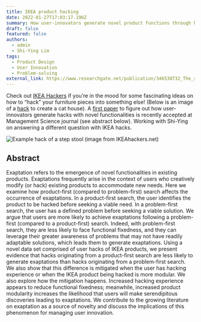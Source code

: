 ```yaml
---
title: IKEA product hacking
date: 2022-01-27T17:03:17.196Z
summary: How user-innovators generate novel product functions through hacking
draft: false
featured: false
authors:
  - admin
  - Shi-Ying Lim
tags:
  - Product Design
  - User Innovation
  - Problem-solving
external_link: https://www.researchgate.net/publication/346530732_The_search_for_novel_product_uses_An_investigation_of_exaptations_in_IKEA_hacks
---
```

Check out [IKEA Hackers](https://www.ikeahackers.net/) if you’re in the mood for some fascinating ideas on how to “hack” your furniture pieces into something else! (Below is an image of a [hack](https://www.ikeahackers.net/2019/11/diy-cat-house-ikea.html) to create a cat house). A [first paper](https://www.researchgate.net/publication/346530732_The_search_for_novel_product_uses_An_investigation_of_exaptations_in_IKEA_hacks) to figure out how user-innovators generate hacks with novel functionalities is recently accepted at Management Science journal (see abstract below). Working with Shi-Ying on answering a different question with IKEA hacks. 

![](https://www.ikeahackers.net/wp-content/uploads/2019/11/cat-hut-5.jpg?ezimgfmt=ng:webp/ngcb1 "Example hack of a step stool (image from IKEAhackers.net)")

## Abstract

Exaptation refers to the emergence of novel functionalities in existing products. Exaptations frequently arise in the context of users who creatively modify (or hack) existing products to accommodate new needs. Here we examine how product-first (compared to problem-first) search affects the occurrence of exaptations. In a product-first search, the user identifies the product to be hacked before seeking a viable need. In a problem-first search, the user has a defined problem before seeking a viable solution. We argue that users are more likely to achieve exaptations following a problem-first (compared to a product-first) search. Indeed, with problem-first search, they are less likely to face functional fixedness, and they can leverage their greater awareness of problems that may not have readily adaptable solutions, which leads them to generate exaptations. Using a novel data set comprised of user hacks of IKEA products, we present evidence that hacks originating from a product-first search are less likely to generate exaptations than hacks originating from a problem-first search. We also show that this difference is mitigated when the user has hacking experience or when the IKEA product being hacked is more modular. We also explore how the mitigation happens. Increased hacking experience appears to reduce functional fixedness; meanwhile, increased product modularity increases the likelihood that users will make serendipitous discoveries leading to exaptations. We contribute to the growing literature on exaptation as a source of novelty and discuss the implications of this phenomenon for managing user innovation.